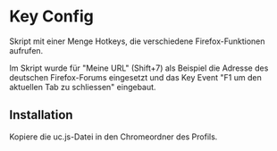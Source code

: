 # Key Config 
Skript mit einer Menge Hotkeys, die verschiedene Firefox-Funktionen aufrufen.

Im Skript wurde für "Meine URL" (Shift+7) als Beispiel die Adresse des deutschen Firefox-Forums eingesetzt und das Key Event "F1 um den aktuellen 
Tab zu schliessen" eingebaut.


## Installation
Kopiere die uc.js-Datei in den Chromeordner des Profils.
